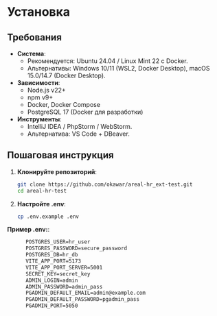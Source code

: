 # Установка

## Требования
- **Система**:
  - Рекомендуется: Ubuntu 24.04 / Linux Mint 22 с Docker.
  - Альтернативы: Windows 10/11 (WSL2, Docker Desktop), macOS 15.0/14.7 (Docker Desktop).
- **Зависимости**:
  - Node.js v22+
  - npm v9+
  - Docker, Docker Compose
  - PostgreSQL 17 (Docker для разработки)
- **Инструменты**:
  - IntelliJ IDEA / PhpStorm / WebStorm.
  - Альтернатива: VS Code + DBeaver.

## Пошаговая инструкция
1. **Клонируйте репозиторий**:
   ```bash
   git clone https://github.com/okawar/areal-hr_ext-test.git
   cd areal-hr-test

2. **Настройте .env**:
    ```bash 
    cp .env.example .env

**Пример .env:**:
    
```bash 
      POSTGRES_USER=hr_user
      POSTGRES_PASSWORD=secure_password
      POSTGRES_DB=hr_db
      VITE_APP_PORT=5173
      VITE_APP_PORT_SERVER=5001
      SECRET_KEY=secret_key
      ADMIN_LOGIN=admin
      ADMIN_PASSWORD=admin_pass
      PGADMIN_DEFAULT_EMAIL=admin@example.com
      PGADMIN_DEFAULT_PASSWORD=pgadmin_pass
      PGADMIN_PORT=5050
```

